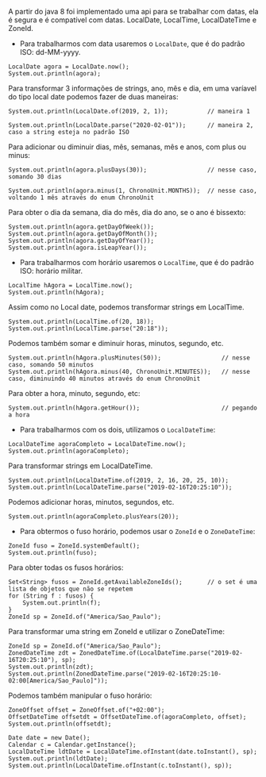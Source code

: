A partir do java 8 foi implementado uma api para se trabalhar com datas, ela é segura e é compatível com datas. LocalDate, LocalTime, LocalDateTime e ZoneId.
- Para trabalharmos com data usaremos o `LocalDate`, que é do padrão ISO: dd-MM-yyyy.
```
LocalDate agora = LocalDate.now();
System.out.println(agora);
```
Para transformar 3 informações de strings, ano, mês e dia, em uma varíavel do tipo local date podemos fazer de duas maneiras:
```
System.out.println(LocalDate.of(2019, 2, 1));           // maneira 1

System.out.println(LocalDate.parse("2020-02-01"));      // maneira 2, caso a string esteja no padrão ISO
```
Para adicionar ou diminuir dias, mês, semanas, mês e anos, com plus ou minus:
```
System.out.println(agora.plusDays(30));                 // nesse caso, somando 30 dias

System.out.println(agora.minus(1, ChronoUnit.MONTHS));  // nesse caso, voltando 1 mês através do enum ChronoUnit
```
Para obter o dia da semana, dia do mês, dia do ano, se o ano é bissexto:
```
System.out.println(agora.getDayOfWeek());
System.out.println(agora.getDayOfMonth());
System.out.println(agora.getDayOfYear());
System.out.println(agora.isLeapYear());
```
- Para trabalharmos com horário usaremos o `LocalTime`, que é do padrão ISO: horário militar.
```
LocalTime hAgora = LocalTime.now();
System.out.println(hAgora);
```
Assim como no Local date, podemos transformar strings em LocalTime.
```
System.out.println(LocalTime.of(20, 18));
System.out.println(LocalTime.parse("20:18"));
```
Podemos também somar e diminuir horas, minutos, segundo, etc.
```
System.out.println(hAgora.plusMinutes(50));                 // nesse caso, somando 50 minutos
System.out.println(hAgora.minus(40, ChronoUnit.MINUTES));   // nesse caso, diminuindo 40 minutos através do enum ChronoUnit
```
Para obter a hora, minuto, segundo, etc:
```
System.out.println(hAgora.getHour());                       // pegando a hora
```
- Para trabalharmos com os dois, utilizamos o `LocalDateTime`:
```
LocalDateTime agoraCompleto = LocalDateTime.now();
System.out.println(agoraCompleto);
```
Para transformar strings em LocalDateTime.
```
System.out.println(LocalDateTime.of(2019, 2, 16, 20, 25, 10));
System.out.println(LocalDateTime.parse("2019-02-16T20:25:10"));
```
Podemos adicionar horas, minutos, segundos, etc.
```
System.out.println(agoraCompleto.plusYears(20));
```
- Para obtermos o fuso horário, podemos usar o `ZoneId` e o `ZoneDateTime`:
```
ZoneId fuso = ZoneId.systemDefault();
System.out.println(fuso);
```
Para obter todas os fusos horários:
```
Set<String> fusos = ZoneId.getAvailableZoneIds();       // o set é uma lista de objetos que não se repetem
for (String f : fusos) {
	System.out.println(f);
}
ZoneId sp = ZoneId.of("America/Sao_Paulo");
```
Para transformar uma string em ZoneId e utilizar o ZoneDateTime:
```
ZoneId sp = ZoneId.of("America/Sao_Paulo");
ZonedDateTime zdt = ZonedDateTime.of(LocalDateTime.parse("2019-02-16T20:25:10"), sp);
System.out.println(zdt);
System.out.println(ZonedDateTime.parse("2019-02-16T20:25:10-02:00[America/Sao_Paulo]"));
```
Podemos também manipular o fuso horário:
```
ZoneOffset offset = ZoneOffset.of("+02:00");
OffsetDateTime offsetdt = OffsetDateTime.of(agoraCompleto, offset);
System.out.println(offsetdt);

Date date = new Date();
Calendar c = Calendar.getInstance();
LocalDateTime ldtDate = LocalDateTime.ofInstant(date.toInstant(), sp);
System.out.println(ldtDate);
System.out.println(LocalDateTime.ofInstant(c.toInstant(), sp));
```